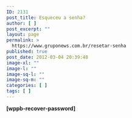 ```yaml
---
ID: 2131
post_title: Esqueceu a senha?
author: [ ]
post_excerpt: ""
layout: page
permalink: >
  https://www.gruponews.com.br/resetar-senha
published: true
post_date: 2012-03-04 20:39:48
image-xl: ""
image-l: ""
image-sq-l: ""
image-sq-m: ""
categories: [ ]
tags: [ ]
---
```

<strong>[wppb-recover-password]</strong>